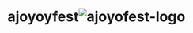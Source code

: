 # ajoyoyfest![ajoyofest-logo](https://user-images.githubusercontent.com/11032326/223556568-41bb8562-14a3-43c1-9749-bd27965853ea.png)

